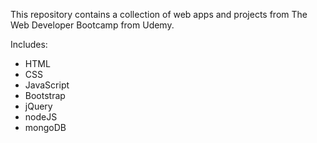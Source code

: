 This repository contains a collection of web apps and projects from The Web Developer Bootcamp from Udemy.

Includes:
* HTML
* CSS
* JavaScript
* Bootstrap
* jQuery
* nodeJS
* mongoDB
